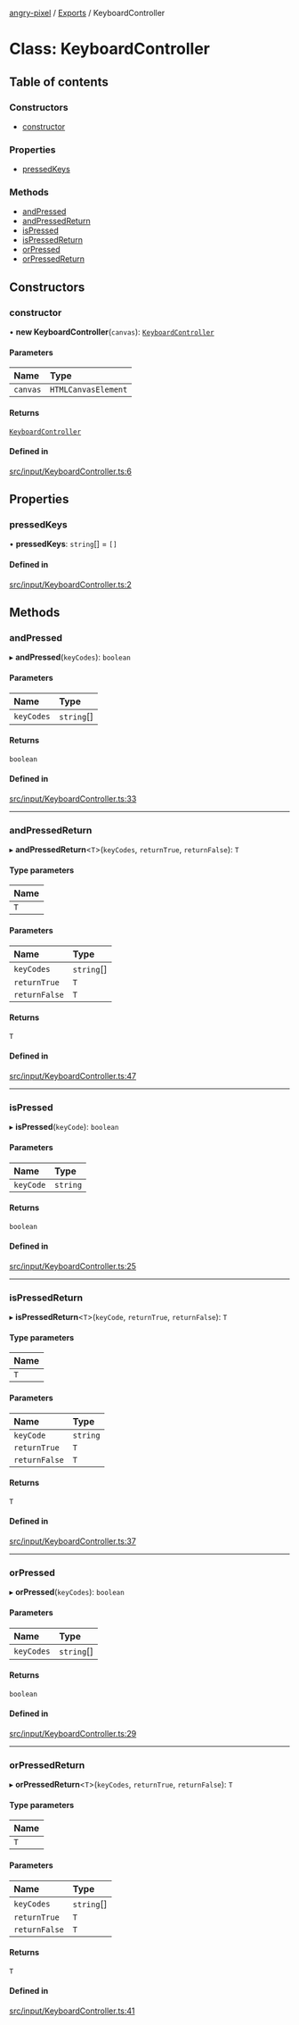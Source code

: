 [angry-pixel](../README.md) / [Exports](../modules.md) / KeyboardController

# Class: KeyboardController

## Table of contents

### Constructors

- [constructor](KeyboardController.md#constructor)

### Properties

- [pressedKeys](KeyboardController.md#pressedkeys)

### Methods

- [andPressed](KeyboardController.md#andpressed)
- [andPressedReturn](KeyboardController.md#andpressedreturn)
- [isPressed](KeyboardController.md#ispressed)
- [isPressedReturn](KeyboardController.md#ispressedreturn)
- [orPressed](KeyboardController.md#orpressed)
- [orPressedReturn](KeyboardController.md#orpressedreturn)

## Constructors

### constructor

• **new KeyboardController**(`canvas`): [`KeyboardController`](KeyboardController.md)

#### Parameters

| Name | Type |
| :------ | :------ |
| `canvas` | `HTMLCanvasElement` |

#### Returns

[`KeyboardController`](KeyboardController.md)

#### Defined in

[src/input/KeyboardController.ts:6](https://github.com/angry-pixel-studio/angry-pixel-engine/blob/6176278/src/input/KeyboardController.ts#L6)

## Properties

### pressedKeys

• **pressedKeys**: `string`[] = `[]`

#### Defined in

[src/input/KeyboardController.ts:2](https://github.com/angry-pixel-studio/angry-pixel-engine/blob/6176278/src/input/KeyboardController.ts#L2)

## Methods

### andPressed

▸ **andPressed**(`keyCodes`): `boolean`

#### Parameters

| Name | Type |
| :------ | :------ |
| `keyCodes` | `string`[] |

#### Returns

`boolean`

#### Defined in

[src/input/KeyboardController.ts:33](https://github.com/angry-pixel-studio/angry-pixel-engine/blob/6176278/src/input/KeyboardController.ts#L33)

___

### andPressedReturn

▸ **andPressedReturn**<`T`\>(`keyCodes`, `returnTrue`, `returnFalse`): `T`

#### Type parameters

| Name |
| :------ |
| `T` |

#### Parameters

| Name | Type |
| :------ | :------ |
| `keyCodes` | `string`[] |
| `returnTrue` | `T` |
| `returnFalse` | `T` |

#### Returns

`T`

#### Defined in

[src/input/KeyboardController.ts:47](https://github.com/angry-pixel-studio/angry-pixel-engine/blob/6176278/src/input/KeyboardController.ts#L47)

___

### isPressed

▸ **isPressed**(`keyCode`): `boolean`

#### Parameters

| Name | Type |
| :------ | :------ |
| `keyCode` | `string` |

#### Returns

`boolean`

#### Defined in

[src/input/KeyboardController.ts:25](https://github.com/angry-pixel-studio/angry-pixel-engine/blob/6176278/src/input/KeyboardController.ts#L25)

___

### isPressedReturn

▸ **isPressedReturn**<`T`\>(`keyCode`, `returnTrue`, `returnFalse`): `T`

#### Type parameters

| Name |
| :------ |
| `T` |

#### Parameters

| Name | Type |
| :------ | :------ |
| `keyCode` | `string` |
| `returnTrue` | `T` |
| `returnFalse` | `T` |

#### Returns

`T`

#### Defined in

[src/input/KeyboardController.ts:37](https://github.com/angry-pixel-studio/angry-pixel-engine/blob/6176278/src/input/KeyboardController.ts#L37)

___

### orPressed

▸ **orPressed**(`keyCodes`): `boolean`

#### Parameters

| Name | Type |
| :------ | :------ |
| `keyCodes` | `string`[] |

#### Returns

`boolean`

#### Defined in

[src/input/KeyboardController.ts:29](https://github.com/angry-pixel-studio/angry-pixel-engine/blob/6176278/src/input/KeyboardController.ts#L29)

___

### orPressedReturn

▸ **orPressedReturn**<`T`\>(`keyCodes`, `returnTrue`, `returnFalse`): `T`

#### Type parameters

| Name |
| :------ |
| `T` |

#### Parameters

| Name | Type |
| :------ | :------ |
| `keyCodes` | `string`[] |
| `returnTrue` | `T` |
| `returnFalse` | `T` |

#### Returns

`T`

#### Defined in

[src/input/KeyboardController.ts:41](https://github.com/angry-pixel-studio/angry-pixel-engine/blob/6176278/src/input/KeyboardController.ts#L41)
